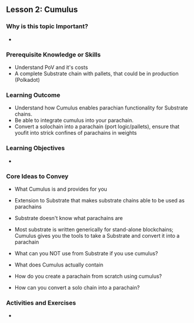 ## Lesson 2: Cumulus

### Why is this topic Important?

- 

### Prerequisite Knowledge or Skills

- Understand PoV and it's costs
- A complete Substrate chain with pallets, that could be in production (Polkadot) 

### Learning Outcome

- Understand how Cumulus enables parachian functionality for Substrate chains.
- Be able to integrate cumulus into your parachain.
- Convert a solochain into a parachain (port logic/pallets), ensure that youfit into strick confines of parachains in weights

### Learning Objectives

- 

### Core Ideas to Convey

- What Cumulus is and provides for you
- Extension to Substrate that makes substrate chains able to be used as parachains
- Substrate doesn't know what parachains are
- Most substrate is written generically for stand-alone blockchains; Cumulus gives you the tools to take a Substrate and convert it into a parachain

- What can you NOT use from Substrate if you use cumulus?
- What does Cumulus actually contain
- How do you create a parachain from scratch using cumulus?
- How can you convert a solo chain into a parachain?

### Activities and Exercises

- 
